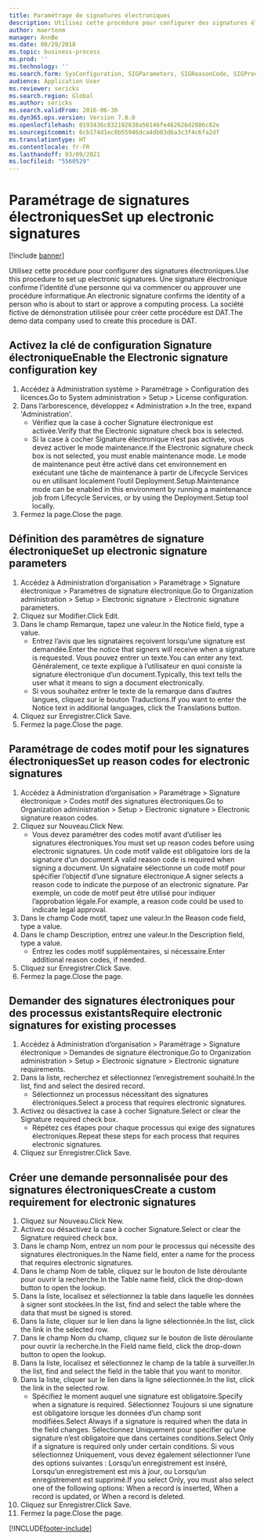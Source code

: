 ```yaml
---
title: Paramétrage de signatures électroniques
description: Utilisez cette procédure pour configurer des signatures électroniques.
author: maertenm
manager: AnnBe
ms.date: 08/29/2018
ms.topic: business-process
ms.prod: ''
ms.technology: ''
ms.search.form: SysConfiguration, SIGParameters, SIGReasonCode, SIGProcSetup
audience: Application User
ms.reviewer: sericks
ms.search.region: Global
ms.author: sericks
ms.search.validFrom: 2016-06-30
ms.dyn365.ops.version: Version 7.0.0
ms.openlocfilehash: 0193436c832192638a56146fe462626d2886c82e
ms.sourcegitcommit: 6cb174d1ec8b55946dca4db03d6a3c3f4c6fa2df
ms.translationtype: HT
ms.contentlocale: fr-FR
ms.lasthandoff: 03/09/2021
ms.locfileid: "5560529"
---
```

# <a name="set-up-electronic-signatures"></a><span data-ttu-id="0cbf5-103">Paramétrage de signatures électroniques</span><span class="sxs-lookup"><span data-stu-id="0cbf5-103">Set up electronic signatures</span></span>

[!include [banner](../../includes/banner.md)]

<span data-ttu-id="0cbf5-104">Utilisez cette procédure pour configurer des signatures électroniques.</span><span class="sxs-lookup"><span data-stu-id="0cbf5-104">Use this procedure to set up electronic signatures.</span></span> <span data-ttu-id="0cbf5-105">Une signature électronique confirme l’identité d’une personne qui va commencer ou approuver une procédure informatique.</span><span class="sxs-lookup"><span data-stu-id="0cbf5-105">An electronic signature confirms the identity of a person who is about to start or approve a computing process.</span></span> <span data-ttu-id="0cbf5-106">La société fictive de démonstration utilisée pour créer cette procédure est DAT.</span><span class="sxs-lookup"><span data-stu-id="0cbf5-106">The demo data company used to create this procedure is DAT.</span></span>


## <a name="enable-the-electronic-signature-configuration-key"></a><span data-ttu-id="0cbf5-107">Activez la clé de configuration Signature électronique</span><span class="sxs-lookup"><span data-stu-id="0cbf5-107">Enable the Electronic signature configuration key</span></span>
1. <span data-ttu-id="0cbf5-108">Accédez à Administration système > Paramétrage > Configuration des licences.</span><span class="sxs-lookup"><span data-stu-id="0cbf5-108">Go to System administration > Setup > License configuration.</span></span>
2. <span data-ttu-id="0cbf5-109">Dans l’arborescence, développez « Administration ».</span><span class="sxs-lookup"><span data-stu-id="0cbf5-109">In the tree, expand 'Administration'.</span></span>
    * <span data-ttu-id="0cbf5-110">Vérifiez que la case à cocher Signature électronique est activée.</span><span class="sxs-lookup"><span data-stu-id="0cbf5-110">Verify that the Electronic signature check box is selected.</span></span>  
    * <span data-ttu-id="0cbf5-111">Si la case à cocher Signature électronique n’est pas activée, vous devez activer le mode maintenance.</span><span class="sxs-lookup"><span data-stu-id="0cbf5-111">If the Electronic signature check box is not selected, you must enable maintenance mode.</span></span> <span data-ttu-id="0cbf5-112">Le mode de maintenance peut être activé dans cet environnement en exécutant une tâche de maintenance à partir de Lifecycle Services ou en utilisant localement l’outil Deployment.Setup.</span><span class="sxs-lookup"><span data-stu-id="0cbf5-112">Maintenance mode can be enabled in this environment by running a maintenance job from Lifecycle Services, or by using the Deployment.Setup tool locally.</span></span>  
3. <span data-ttu-id="0cbf5-113">Fermez la page.</span><span class="sxs-lookup"><span data-stu-id="0cbf5-113">Close the page.</span></span>

## <a name="set-up-electronic-signature-parameters"></a><span data-ttu-id="0cbf5-114">Définition des paramètres de signature électronique</span><span class="sxs-lookup"><span data-stu-id="0cbf5-114">Set up electronic signature parameters</span></span>
1. <span data-ttu-id="0cbf5-115">Accédez à Administration d’organisation > Paramétrage > Signature électronique > Paramètres de signature électronique.</span><span class="sxs-lookup"><span data-stu-id="0cbf5-115">Go to Organization administration > Setup > Electronic signature > Electronic signature parameters.</span></span>
2. <span data-ttu-id="0cbf5-116">Cliquez sur Modifier.</span><span class="sxs-lookup"><span data-stu-id="0cbf5-116">Click Edit.</span></span>
3. <span data-ttu-id="0cbf5-117">Dans le champ Remarque, tapez une valeur.</span><span class="sxs-lookup"><span data-stu-id="0cbf5-117">In the Notice field, type a value.</span></span>
    * <span data-ttu-id="0cbf5-118">Entrez l’avis que les signataires reçoivent lorsqu’une signature est demandée.</span><span class="sxs-lookup"><span data-stu-id="0cbf5-118">Enter the notice that signers will receive when a signature is requested.</span></span> <span data-ttu-id="0cbf5-119">Vous pouvez entrer un texte.</span><span class="sxs-lookup"><span data-stu-id="0cbf5-119">You can enter any text.</span></span> <span data-ttu-id="0cbf5-120">Généralement, ce texte explique à l’utilisateur en quoi consiste la signature électronique d’un document.</span><span class="sxs-lookup"><span data-stu-id="0cbf5-120">Typically, this text tells the user what it means to sign a document electronically.</span></span>  
    * <span data-ttu-id="0cbf5-121">Si vous souhaitez entrer le texte de la remarque dans d’autres langues, cliquez sur le bouton Traductions.</span><span class="sxs-lookup"><span data-stu-id="0cbf5-121">If you want to enter the Notice text in additional languages, click the Translations button.</span></span>  
4. <span data-ttu-id="0cbf5-122">Cliquez sur Enregistrer.</span><span class="sxs-lookup"><span data-stu-id="0cbf5-122">Click Save.</span></span>
5. <span data-ttu-id="0cbf5-123">Fermez la page.</span><span class="sxs-lookup"><span data-stu-id="0cbf5-123">Close the page.</span></span>

## <a name="set-up-reason-codes-for-electronic-signatures"></a><span data-ttu-id="0cbf5-124">Paramétrage de codes motif pour les signatures électroniques</span><span class="sxs-lookup"><span data-stu-id="0cbf5-124">Set up reason codes for electronic signatures</span></span>
1. <span data-ttu-id="0cbf5-125">Accédez à Administration d’organisation > Paramétrage > Signature électronique > Codes motif des signatures électroniques.</span><span class="sxs-lookup"><span data-stu-id="0cbf5-125">Go to Organization administration > Setup > Electronic signature > Electronic signature reason codes.</span></span>
2. <span data-ttu-id="0cbf5-126">Cliquez sur Nouveau.</span><span class="sxs-lookup"><span data-stu-id="0cbf5-126">Click New.</span></span>
    * <span data-ttu-id="0cbf5-127">Vous devez paramétrer des codes motif avant d’utiliser les signatures électroniques.</span><span class="sxs-lookup"><span data-stu-id="0cbf5-127">You must set up reason codes before using electronic signatures.</span></span> <span data-ttu-id="0cbf5-128">Un code motif valide est obligatoire lors de la signature d’un document.</span><span class="sxs-lookup"><span data-stu-id="0cbf5-128">A valid reason code is required when signing a document.</span></span>     <span data-ttu-id="0cbf5-129">Un signataire sélectionne un code motif pour spécifier l’objectif d’une signature électronique.</span><span class="sxs-lookup"><span data-stu-id="0cbf5-129">A signer selects a reason code to indicate the purpose of an electronic signature.</span></span> <span data-ttu-id="0cbf5-130">Par exemple, un code de motif peut être utilisé pour indiquer l’approbation légale.</span><span class="sxs-lookup"><span data-stu-id="0cbf5-130">For example, a reason code could be used to indicate legal approval.</span></span>  
3. <span data-ttu-id="0cbf5-131">Dans le champ Code motif, tapez une valeur.</span><span class="sxs-lookup"><span data-stu-id="0cbf5-131">In the Reason code field, type a value.</span></span>
4. <span data-ttu-id="0cbf5-132">Dans le champ Description, entrez une valeur.</span><span class="sxs-lookup"><span data-stu-id="0cbf5-132">In the Description field, type a value.</span></span>
    * <span data-ttu-id="0cbf5-133">Entrez les codes motif supplémentaires, si nécessaire.</span><span class="sxs-lookup"><span data-stu-id="0cbf5-133">Enter additional reason codes, if needed.</span></span>  
5. <span data-ttu-id="0cbf5-134">Cliquez sur Enregistrer.</span><span class="sxs-lookup"><span data-stu-id="0cbf5-134">Click Save.</span></span>
6. <span data-ttu-id="0cbf5-135">Fermez la page.</span><span class="sxs-lookup"><span data-stu-id="0cbf5-135">Close the page.</span></span>

## <a name="require-electronic-signatures-for-existing-processes"></a><span data-ttu-id="0cbf5-136">Demander des signatures électroniques pour des processus existants</span><span class="sxs-lookup"><span data-stu-id="0cbf5-136">Require electronic signatures for existing processes</span></span>
1. <span data-ttu-id="0cbf5-137">Accédez à Administration d’organisation > Paramétrage > Signature électronique > Demandes de signature électronique.</span><span class="sxs-lookup"><span data-stu-id="0cbf5-137">Go to Organization administration > Setup > Electronic signature > Electronic signature requirements.</span></span>
2. <span data-ttu-id="0cbf5-138">Dans la liste, recherchez et sélectionnez l’enregistrement souhaité.</span><span class="sxs-lookup"><span data-stu-id="0cbf5-138">In the list, find and select the desired record.</span></span>
    * <span data-ttu-id="0cbf5-139">Sélectionnez un processus nécessitant des signatures électroniques.</span><span class="sxs-lookup"><span data-stu-id="0cbf5-139">Select a process that requires electronic signatures.</span></span>  
3. <span data-ttu-id="0cbf5-140">Activez ou désactivez la case à cocher Signature.</span><span class="sxs-lookup"><span data-stu-id="0cbf5-140">Select or clear the Signature required check box.</span></span>
    * <span data-ttu-id="0cbf5-141">Répétez ces étapes pour chaque processus qui exige des signatures électroniques.</span><span class="sxs-lookup"><span data-stu-id="0cbf5-141">Repeat these steps for each process that requires electronic signatures.</span></span>  
4. <span data-ttu-id="0cbf5-142">Cliquez sur Enregistrer.</span><span class="sxs-lookup"><span data-stu-id="0cbf5-142">Click Save.</span></span>

## <a name="create-a-custom-requirement-for-electronic-signatures"></a><span data-ttu-id="0cbf5-143">Créer une demande personnalisée pour des signatures électroniques</span><span class="sxs-lookup"><span data-stu-id="0cbf5-143">Create a custom requirement for electronic signatures</span></span>
1. <span data-ttu-id="0cbf5-144">Cliquez sur Nouveau.</span><span class="sxs-lookup"><span data-stu-id="0cbf5-144">Click New.</span></span>
2. <span data-ttu-id="0cbf5-145">Activez ou désactivez la case à cocher Signature.</span><span class="sxs-lookup"><span data-stu-id="0cbf5-145">Select or clear the Signature required check box.</span></span>
3. <span data-ttu-id="0cbf5-146">Dans le champ Nom, entrez un nom pour le processus qui nécessite des signatures électroniques.</span><span class="sxs-lookup"><span data-stu-id="0cbf5-146">In the Name field, enter a name for the process that requires electronic signatures.</span></span>
4. <span data-ttu-id="0cbf5-147">Dans le champ Nom de table, cliquez sur le bouton de liste déroulante pour ouvrir la recherche.</span><span class="sxs-lookup"><span data-stu-id="0cbf5-147">In the Table name field, click the drop-down button to open the lookup.</span></span>
5. <span data-ttu-id="0cbf5-148">Dans la liste, localisez et sélectionnez la table dans laquelle les données à signer sont stockées.</span><span class="sxs-lookup"><span data-stu-id="0cbf5-148">In the list, find and select the table where the data that must be signed is stored.</span></span>
6. <span data-ttu-id="0cbf5-149">Dans la liste, cliquer sur le lien dans la ligne sélectionnée.</span><span class="sxs-lookup"><span data-stu-id="0cbf5-149">In the list, click the link in the selected row.</span></span>
7. <span data-ttu-id="0cbf5-150">Dans le champ Nom du champ, cliquez sur le bouton de liste déroulante pour ouvrir la recherche.</span><span class="sxs-lookup"><span data-stu-id="0cbf5-150">In the Field name field, click the drop-down button to open the lookup.</span></span>
8. <span data-ttu-id="0cbf5-151">Dans la liste, localisez et sélectionnez le champ de la table à surveiller.</span><span class="sxs-lookup"><span data-stu-id="0cbf5-151">In the list, find and select the field in the table that you want to monitor.</span></span>
9. <span data-ttu-id="0cbf5-152">Dans la liste, cliquer sur le lien dans la ligne sélectionnée.</span><span class="sxs-lookup"><span data-stu-id="0cbf5-152">In the list, click the link in the selected row.</span></span>
    * <span data-ttu-id="0cbf5-153">Spécifiez le moment auquel une signature est obligatoire.</span><span class="sxs-lookup"><span data-stu-id="0cbf5-153">Specify when a signature is required.</span></span>     <span data-ttu-id="0cbf5-154">Sélectionnez Toujours si une signature est obligatoire lorsque les données d’un champ sont modifiées.</span><span class="sxs-lookup"><span data-stu-id="0cbf5-154">Select Always if a signature is required when the data in the field changes.</span></span>     <span data-ttu-id="0cbf5-155">Sélectionnez Uniquement pour spécifier qu’une signature n’est obligatoire que dans certaines conditions.</span><span class="sxs-lookup"><span data-stu-id="0cbf5-155">Select Only if a signature is required only under certain conditions.</span></span> <span data-ttu-id="0cbf5-156">Si vous sélectionnez Uniquement, vous devez également sélectionner l’une des options suivantes : Lorsqu’un enregistrement est inséré, Lorsqu’un enregistrement est mis à jour, ou Lorsqu’un enregistrement est supprimé.</span><span class="sxs-lookup"><span data-stu-id="0cbf5-156">If you select Only, you must also select one of the following options: When a record is inserted, When a record is updated, or When a record is deleted.</span></span>  
10. <span data-ttu-id="0cbf5-157">Cliquez sur Enregistrer.</span><span class="sxs-lookup"><span data-stu-id="0cbf5-157">Click Save.</span></span>
11. <span data-ttu-id="0cbf5-158">Fermez la page.</span><span class="sxs-lookup"><span data-stu-id="0cbf5-158">Close the page.</span></span>



[!INCLUDE[footer-include](../../../../includes/footer-banner.md)]